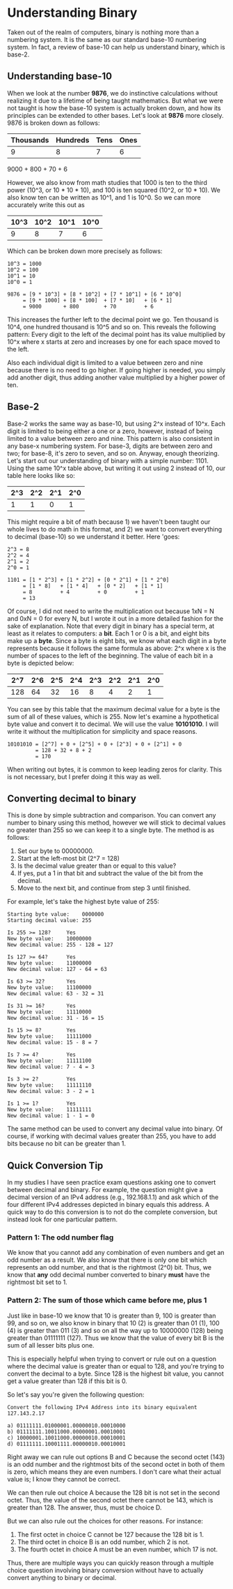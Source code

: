 # Understanding Binary
Taken out of the realm of computers, binary is nothing more than a numbering system. It is the same as our standard base-10 numbering system. In fact, a review of base-10 can help us understand binary, which is base-2.

## Understanding base-10

When we look at the number **9876**, we do instinctive calculations without realizing it due to a lifetime of being taught mathematics. But what we were not taught is how the base-10 system is actually broken down, and how its principles can be extended to other bases. Let's look at **9876** more closely. 9876 is broken down as follows:

| Thousands | Hundreds | Tens | Ones |
|-----------|----------|------|------|
|     9     |    8     |   7  |  6   |


9000 + 800 + 70 + 6

However, we also know from math studies that 1000 is ten to the third power (10^3, or 10 * 10 * 10), and 100 is ten squared (10^2, or 10 * 10). We also know ten can be written as 10^1, and 1 is 10^0. So we can more accurately write this out as

| 10^3 | 10^2 | 10^1 | 10^0 |
|------|------|------|------|
|  9   |  8   |  7   |  6   |

Which can be broken down more precisely as follows:

```
10^3 = 1000
10^2 = 100
10^1 = 10
10^0 = 1

9876 = [9 * 10^3] + [8 * 10^2] + [7 * 10^1] + [6 * 10^0]
     = [9 * 1000] + [8 * 100]  + [7 * 10]   + [6 * 1]
     = 9000       + 800        + 70         + 6
```

This increases the further left to the decimal point we go. Ten thousand is 10^4, one hundred thousand is 10^5 and so on. This reveals the following pattern: Every digit to the left of the decimal point has its value multiplied by 10^x where x starts at zero and increases by one for each space moved to the left.

Also each individual digit is limited to a value between zero and nine because there is no need to go higher. If going higher is needed, you simply add another digit, thus adding another value multiplied by a higher power of ten.

## Base-2

Base-2 works the same way as base-10, but using 2^x instead of 10^x. Each digit is limited to being either a one or a zero, however, instead of being limited to a value between zero and nine. This pattern is also consistent in any base-x numbering system. For base-3, digits are between zero and two; for base-8, it's zero to seven, and so on. Anyway, enough theorizing. Let's start out our understanding of binary with a simple number: 1101. Using the same 10^x table above, but writing it out using 2 instead of 10, our table here looks like so:

| 2^3 | 2^2 | 2^1 | 2^0 |
|-----|-----|-----|-----|
|  1  |  1  |  0  |  1  |

This might require a bit of math because 1) we haven't been taught our whole lives to do math in this format, and 2) we want to convert everything to decimal (base-10) so we understand it better. Here 'goes:

```
2^3 = 8
2^2 = 4
2^1 = 2
2^0 = 1

1101 = [1 * 2^3] + [1 * 2^2] + [0 * 2^1] + [1 * 2^0]
     = [1 * 8]   + [1 * 4]   + [0 * 2]   + [1 * 1]
     = 8         + 4         + 0         + 1
     = 13
```

Of course, I did not need to write the multiplication out because 1xN = N and 0xN = 0 for every N, but I wrote it out in a more detailed fashion for the sake of explanation. Note that every digit in binary has a special term, at least as it relates to computers: a **bit**. Each 1 or 0 is a bit, and eight bits make up a **byte**. Since a byte is eight bits, we know what each digit in a byte represents because it follows the same formula as above: 2^x where x is the number of spaces to the left of the beginning. The value of each bit in a byte is depicted below:

| 2^7 | 2^6 | 2^5 | 2^4 | 2^3 | 2^2 | 2^1 | 2^0 |
|-----|-----|-----|-----|-----|-----|-----|-----|
| 128 | 64  | 32  | 16  | 8   | 4   | 2   | 1   |

You can see by this table that the maximum decimal value for a byte is the sum of all of these values, which is 255. Now let's examine a hypothetical byte value and convert it to decimal. We will use the value **10101010**. I will write it without the multiplication for simplicity and space reasons.

```
10101010 = [2^7] + 0 + [2^5] + 0 + [2^3] + 0 + [2^1] + 0
         = 128 + 32 + 8 + 2
         = 170
```

When writing out bytes, it is common to keep leading zeros for clarity. This is not necessary, but I prefer doing it this way as well.

## Converting decimal to binary

This is done by simple subtraction and comparison. You can convert any number to binary using this method, however we will stick to decimal values no greater than 255 so we can keep it to a single byte. The method is as follows:

1. Set our byte to 00000000.
2. Start at the left-most bit (2^7 = 128)
3. Is the decimal value greater than or equal to this value?
4. If yes, put a 1 in that bit and subtract the value of the bit from the decimal.
5. Move to the next bit, and continue from step 3 until finished.

For example, let's take the highest byte value of 255:

```
Starting byte value:    0000000
Starting decimal value: 255

Is 255 >= 128?     Yes
New byte value:    10000000
New decimal value: 255 - 128 = 127

Is 127 >= 64?      Yes
New byte value:    11000000
New decimal value: 127 - 64 = 63

Is 63 >= 32?       Yes
New byte value:    11100000
New decimal value: 63 - 32 = 31

Is 31 >= 16?       Yes
New byte value:    11110000
New decimal value: 31 - 16 = 15

Is 15 >= 8?        Yes
New byte value:    11111000
New decimal value: 15 - 8 = 7

Is 7 >= 4?         Yes
New byte value:    11111100
New decimal value: 7 - 4 = 3

Is 3 >= 2?         Yes
New byte value:    11111110
New decimal value: 3 - 2 = 1

Is 1 >= 1?         Yes
New byte value:    11111111
New decimal value: 1 - 1 = 0
```

The same method can be used to convert any decimal value into binary. Of course, if working with decimal values greater than 255, you have to add bits because no bit can be greater than 1.

## Quick Conversion Tip

In my studies I have seen practice exam questions asking one to convert between decimal and binary. For example, the question might give a decimal version of an IPv4 address (e.g., 192.168.1.1) and ask which of the four different IPv4 addresses depicted in binary equals this address. A quick way to do this conversion is to not do the complete conversion, but instead look for one particular pattern. 

### Pattern 1: The odd number flag
We know that you cannot add any combination of even numbers and get an odd number as a result. We also know that there is only one bit which represents an odd number, and that is the rightmost (2^0) bit. Thus, we know that **any** odd decimal number converted to binary **must** have the rightmost bit set to 1.

### Pattern 2: The sum of those which came before me, plus 1
Just like in base-10 we know that 10 is greater than 9, 100 is greater than 99, and so on, we also know in binary that 10 (2) is greater than 01 (1), 100 (4) is greater than 011 (3) and so on all the way up to 10000000 (128) being greater than 01111111 (127). Thus we know that the value of every bit B is the sum of all lesser bits plus one.

This is especially helpful when trying to convert or rule out on a question where the decimal value is greater than or equal to 128, and you're trying to convert the decimal to a byte. Since 128 is the highest bit value, you cannot get a value greater than 128 if this bit is 0.

So let's say you're given the following question:

```
Convert the following IPv4 Address into its binary equivalent
127.143.2.17

a) 01111111.01000001.00000010.00010000
b) 01111111.10011000.00000001.00010001
c) 10000001.10011000.00000010.00010001
d) 01111111.10001111.00000010.00010001
```
Right away we can rule out options B and C because the second octet (143) is an odd number and the rightmost bits of the second octet in both of them is zero, which means they are even numbers. I don't care what their actual value is; I know they cannot be correct.

We can then rule out choice A because the 128 bit is not set in the second octet. Thus, the value of the second octet there cannot be 143, which is greater than 128. The answer, thus, must be choice D.

But we can also rule out the choices for other reasons. For instance:
1. The first octet in choice C cannot be 127 because the 128 bit is 1.
2. The third octet in choice B is an odd number, which 2 is not.
3. The fourth octet in choice A must be an even number, which 17 is not.

Thus, there are multiple ways you can quickly reason through a multiple choice question involving binary conversion without have to actually convert anything to binary or decimal.
